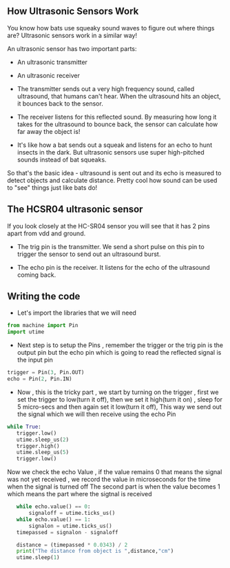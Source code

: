 ## How Ultrasonic Sensors Work
You know how bats use squeaky sound waves to figure out where things are? Ultrasonic sensors work in a similar way!

An ultrasonic sensor has two important parts:

* An ultrasonic transmitter
* An ultrasonic receiver
* The transmitter sends out a very high frequency sound, called ultrasound, that humans can't hear. When the ultrasound hits an object, it bounces back to the sensor.

* The receiver listens for this reflected sound. By measuring how long it takes for the ultrasound to bounce back, the sensor can calculate how far away the object is!

* It's like how a bat sends out a squeak and listens for an echo to hunt insects in the dark. But ultrasonic sensors use super high-pitched sounds instead of bat squeaks.

So that's the basic idea - ultrasound is sent out and its echo is measured to detect objects and calculate distance. Pretty cool how sound can be used to "see" things just like bats do!

## The HCSR04 ultrasonic sensor 

If you look closely at the HC-SR04 sensor you will see that it has 2 pins apart from vdd and ground.

* The trig pin is the transmitter. We send a short pulse on this pin to trigger the sensor to send out an ultrasound burst.

* The echo pin is the receiver. It listens for the echo of the ultrasound coming back.

## Writing the code 

* Let's import the libraries that we will need
```py
from machine import Pin
import utime
```

* Next step is to setup the Pins , remember the trigger or the trig pin is the output pin but the echo pin which is going to read the reflected signal is the input pin 
```py
trigger = Pin(3, Pin.OUT)
echo = Pin(2, Pin.IN)
```
* Now , this is the tricky part , we start by turning on the trigger , first we set the trigger to low(turn it off), then we set it high(turn it on) , sleep for 5 micro-secs and then again set it low(turn it off), This way we send out the signal which we will then receive using the echo Pin
```py
while True:
   trigger.low()
   utime.sleep_us(2)
   trigger.high()
   utime.sleep_us(5)
   trigger.low()
```
Now we check the echo Value , if the value remains 0 that means the signal was not yet received , we record the value in microseconds for the time when the signal is turned off 
The second part is when the value becomes 1 which means the part where the sigtnal is received 
```py
   while echo.value() == 0:
       signaloff = utime.ticks_us()
   while echo.value() == 1:
       signalon = utime.ticks_us()
   timepassed = signalon - signaloff
```
```py
   distance = (timepassed * 0.0343) / 2
   print("The distance from object is ",distance,"cm")
   utime.sleep(1)

```